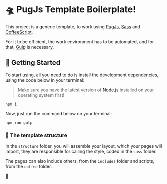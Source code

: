 # :flying_saucer: PugJs Template Boilerplate!

This project is a generic template, to work using [PugJs](https://pugjs.org/), [Sass](https://sass-lang.com/) and [CoffeeScript](https://coffeescript.org/).

For it to be efficient, the work environment has to be automated, and for that, [Gulp](https://gulpjs.com/) is necessary.

## :rocket: Getting Started

To start using, all you need to do is install the development dependencies, using the code below in your terminal:

> Make sure you have the latest version of [Node.js](https://nodejs.org/en/) installed on your operating system first!

```
npm i
```

Now, just run the command below on your terminal:

```
npm run gulp
```

### :bricks: The template structure

In the ``structure`` folder, you will assemble your layout, which your pages will import, they are responsible for calling the style, coded in the ``sass`` folder.

The pages can also include others, from the ``includes`` folder and scripts, from the ``coffee`` folder.

:monkey:
